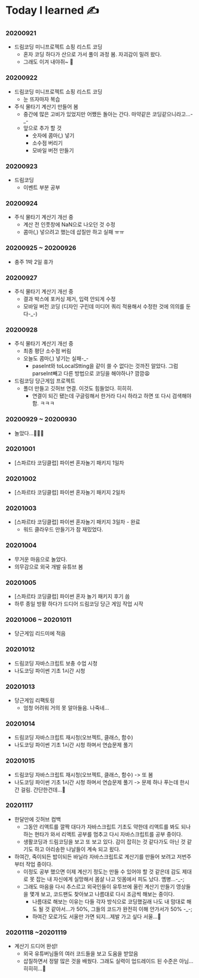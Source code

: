 # Today I learned ✍️

### 20200921
* 드림코딩 미니프로젝트 쇼핑 리스트 코딩
  * 혼자 코딩 하다가 산으로 가서 풀이 과정 봄. 자괴감이 밀려 왔다.
  * 그래도 이겨 내야쥐~ 🤧
  
### 20200922
* 드림코딩 미니프로젝트 쇼핑 리스트 코딩
  * 눈 뜨자마자 복습
* 주식 물타기 계산기 만들어 봄
  * 중간에 많은 고비가 있었지만 어쨌든 돌아는 간다. 마약같은 코딩같으니라고...-_-
  * 앞으로 추가 할 것
    * 숫자에 콤마(,) 넣기
    * 소수점 버리기
    * 모바일 버전 만들기
  
### 20200923
* 드림코딩
  * 이벤트 부분 공부
  
### 20200924
* 주식 물타기 계산기 개선 중
  * 계산 전 인풋창에 NaN으로 나오던 것 수정
  * 콤마(,) 넣으려고 했는데 삽질만 하고 실패 ㅠㅠ
  
### 20200925 ~ 20200926
* 충주 1박 2일 휴가

### 20200927
* 주식 물타기 계산기 개선 중
  * 결과 박스에 포커싱 제거, 입력 안되게 수정
  * 모바일 버전 코딩 (디자인 구린데 미디어 쿼리 적용해서 수정한 것에 의의를 둔다-_-)
  
### 20200928
* 주식 물타기 계산기 개선 중
  * 최종 평단 소수점 버림
  * 오늘도 콤마(,) 넣기는 실패-_-
    * paseInt와 toLocalStting을 같이 쓸 수 없다는 것까진 알았다. 그럼 parseInt빼고 다른 방법으로 코딩을 해야하나? 깜깜😩
* 드림코딩 당근게임 프로젝트
  * 폴더 만들고 깃허브 연결. 이것도 힘들었다. 히히히.
    * 연결이 되긴 됐는데 구글링해서 한거라 다시 하라고 하면 또 다시 검색해야함. ㅋㅋㅋ
    
### 20200929 ~ 20200930
* 놀았다...🤹🏻‍♂️

### 20201001
* [스파르타 코딩클럽] 파이썬 혼자놀기 패키지 1일차

### 20201002
* [스파르타 코딩클럽] 파이썬 혼자놀기 패키지 2일차

### 20201003
* [스파르타 코딩클럽] 파이썬 혼자놀기 패키지 3일차 - 완료
  * 워드 클라우드 만들기가 참 재밌었다.
  
### 20201004
* 무거운 마음으로 놀았다.
* 의무감으로 외국 개발 유튜브 봄

### 20201005
* [스파르타 코딩클럽] 파이썬 혼자 놀기 패키지 후기 씀
* 하루 종일 방황 하다가 드디어 드림코딩 당근 게임 작업 시작

### 20201006 ~ 20201011
* 당근게임 리드미에 적음

### 20201012
* 드림코딩 자바스크립트 보충 수업 시청
* 나도코딩 파이썬 기초 1시간 시청

### 20201013
* 당근게임 리팩토링
  * 엄청 어려워 거의 못 알아들음. 나죽네...

### 20201014
* 드림코딩 자바스크립트 재시청(오브젝트, 클래스, 함수)
* 나도코딩 파이썬 기초 1시간 시청 하며서 연습문제 풀기

### 20201015
* 드림코딩 자바스크립트 재시청(오브젝트, 클래스, 함수) -> 또 봄
* 나도코딩 파이썬 기초 1시간 시청 하며서 연습문제 풀기 -> 문제 하나 푸는데 한시간 걸림. 간단한건데...🤧

### 20201117
* 한달만에 깃허브 컴백
  * 그동안 리액트를 깔짝 대다가 자바스크립트 기초도 약한데 리액트를 봐도 되나하는 현타가 와서 리액트 공부를 멈추고 다시 자바스크립트를 공부 중이다.
  * 생활코딩과 드림코딩을 보고 또 보고 있다. 감이 잡히는 것 같다가도 아닌 것 같기도 하고 아리송한 나날들이 계속 되고 욌다.
* 하여간, 죽이되든 밥이되든 바닐라 자바스크립트로 계산기를 만들어 보려고 저번주부터 작업 중이다.
  * 이정도 공부 했으면 이제 계산기 정도는 만들 수 있어야 할 것 같은데 감도 제대로 못 잡는 내 자신에게 실망해서 몸살 나고 잇몸에서 피도 났다. 옘병...-_-;
  * 그래도 마음을 다시 추스르고 외국인들이 유투브에 올린 계산기 만들기 영상들을 몇개 보고, 코드팬도 찾아보고 나름대로 다시 조금씩 해보는 중이다.
    * 나름대로 해보는 이유는 다들 각자 방식으로 코딩했길래 나도 내 맘대로 해도 될 것 같아서...가 50%, 그들의 코드가 완전히 이해 안가서가 50% -_-;
    * 하여간 모로가도 서울만 가면 되지...제발 가고 싶다 서울...🥲
    
### 20201118 ~20201119
* 계산기 드디어 완성!
  * 외국 유튜버님들의 여러 코드들을 보고 도움을 받았음
  * 삽질하면서 정말 많은 것을 배웠다. 그래도 실력이 업드레이드 된 수준은 아님...히히히...🥸
